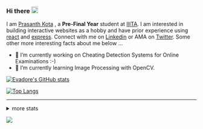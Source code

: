 ### Hi there <img src="https://media.giphy.com/media/hvRJCLFzcasrR4ia7z/giphy.gif" width="18">

I am [Prasanth Kota](https://github.com/Evadore) , a **Pre-Final Year** student at [IIITA](https://iiita.ac.in/). I am interested in building interactive websites as a hobby and have prior experience using [react](https://github.com/Evadore/MarsCamp) and [express](https://github.com/Evadore/TemperaturA). Connect with me on [Linkedin](https://www.linkedin.com/in/prasanthkota08/) or AMA on [Twitter](https://twitter.com/PK0TA). Some other more interesting facts about me below ...

- 🔭 I’m currently working on Cheating Detection Systems for Online Examinations :-)
- 🌱 I’m currently learning Image Processing with OpenCV.

[![Evadore's GitHub stats](https://github-readme-stats.vercel.app/api?username=Evadore&show_icons=true)](https://github.com/Evadore)

[![Top Langs](https://github-readme-stats.vercel.app/api/top-langs/?username=Evadore&langs_count=8&layout=compact)](https://github.com/Evadore)

<hr>

<details>
<summary>more stats</summary>

<!--START_SECTION:waka-->
![Profile Views](http://img.shields.io/badge/Profile%20Views-5-blue)

**I'm a Night 🦉** 

```text
🌞 Morning    4 commits      █░░░░░░░░░░░░░░░░░░░░░░░░   4.04% 
🌆 Daytime    23 commits     █████░░░░░░░░░░░░░░░░░░░░   23.23% 
🌃 Evening    57 commits     ██████████████░░░░░░░░░░░   57.58% 
🌙 Night      15 commits     ███░░░░░░░░░░░░░░░░░░░░░░   15.15%

```
📅 **I'm Most Productive on Thursday** 

```text
Monday       16 commits     ████░░░░░░░░░░░░░░░░░░░░░   16.16% 
Tuesday      21 commits     █████░░░░░░░░░░░░░░░░░░░░   21.21% 
Wednesday    17 commits     ████░░░░░░░░░░░░░░░░░░░░░   17.17% 
Thursday     24 commits     ██████░░░░░░░░░░░░░░░░░░░   24.24% 
Friday       5 commits      █░░░░░░░░░░░░░░░░░░░░░░░░   5.05% 
Saturday     7 commits      █░░░░░░░░░░░░░░░░░░░░░░░░   7.07% 
Sunday       9 commits      ██░░░░░░░░░░░░░░░░░░░░░░░   9.09%

```


📊 **This Week I Spent My Time On** 

```text
💬 Programming Languages: 
Other                    5 hrs 19 mins       ████████████████░░░░░░░░░   65.98% 
Python                   1 hr 36 mins        █████░░░░░░░░░░░░░░░░░░░░   19.88% 
C++                      35 mins             █░░░░░░░░░░░░░░░░░░░░░░░░   7.39% 
Text                     17 mins             █░░░░░░░░░░░░░░░░░░░░░░░░   3.52% 
JSON                     8 mins              ░░░░░░░░░░░░░░░░░░░░░░░░░   1.84%

🔥 Editors: 
Browser                  5 hrs 2 mins        ███████████████░░░░░░░░░░   62.49% 
VS Code                  3 hrs 1 min         █████████░░░░░░░░░░░░░░░░   37.51%

🐱‍💻 Projects: 
ML-Lab                   4 hrs 55 mins       ███████████████░░░░░░░░░░   60.96% 
Network-Security-Lab     59 mins             ███░░░░░░░░░░░░░░░░░░░░░░   12.37% 
IVP Lab                  35 mins             █░░░░░░░░░░░░░░░░░░░░░░░░   7.26% 
Codeforces               26 mins             █░░░░░░░░░░░░░░░░░░░░░░░░   5.39% 
ML lab                   21 mins             █░░░░░░░░░░░░░░░░░░░░░░░░   4.5%

💻 Operating System: 
Windows                  7 hrs 58 mins       ████████████████████████░   98.69% 
Linux                    6 mins              ░░░░░░░░░░░░░░░░░░░░░░░░░   1.31%

```

**I Mostly Code in JavaScript** 

```text
JavaScript               2 repos             ██████░░░░░░░░░░░░░░░░░░░   25.0% 
C++                      1 repo              ███░░░░░░░░░░░░░░░░░░░░░░   12.5% 
Java                     1 repo              ███░░░░░░░░░░░░░░░░░░░░░░   12.5% 
EJS                      1 repo              ███░░░░░░░░░░░░░░░░░░░░░░   12.5% 
Jupyter Notebook         1 repo              ███░░░░░░░░░░░░░░░░░░░░░░   12.5%

```



 Last Updated on 07/11/2021
<!--END_SECTION:waka-->

</details>

![](https://komarev.com/ghpvc/?username=Evadore)

<!--
**Evadore/Evadore** is a ✨ _special_ ✨ repository because its `README.md` (this file) appears on your GitHub profile.

Here are some ideas to get you started:

- 🔭 I’m currently working on ...
- 🌱 I’m currently learning ...
- 👯 I’m looking to collaborate on ...
- 🤔 I’m looking for help with ...
- 💬 Ask me about ...
- 📫 How to reach me: ...
- 😄 Pronouns: ...
- ⚡ Fun fact: ...
-->
